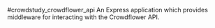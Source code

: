 #crowdstudy_crowdflower_api
An Express application which provides middleware for interacting with the Crowdflower API.